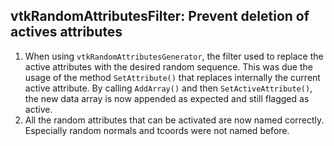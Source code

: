 ## vtkRandomAttributesFilter: Prevent deletion of actives attributes

1. When using `vtkRandomAttributesGenerator`, the filter used to replace the active attributes with the desired random sequence. This was due the usage of the method `SetAttribute()` that replaces internally the current active attribute. By calling `AddArray()` and then `SetActiveAttribute()`, the new data array is now appended as expected and still flagged as active.
2. All the random attributes that can be activated are now named correctly. Especially random normals and tcoords were not named before.
